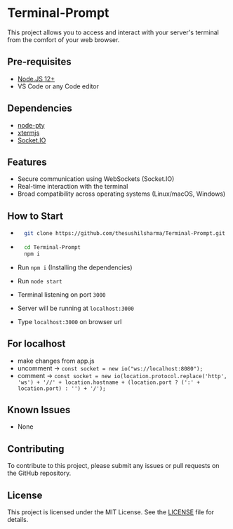 # Terminal-Prompt

This project allows you to access and interact with your server's terminal from the comfort of your web browser.

## Pre-requisites

- [Node.JS 12+](https://nodejs.org/en/)
- VS Code or any Code editor

## Dependencies

- [node-pty](https://github.com/microsoft/node-pty)
- [xtermjs](https://github.com/xtermjs/xterm.js)
- [Socket.IO](https://socket.io/)

## Features

- Secure communication using WebSockets (Socket.IO)
- Real-time interaction with the terminal
- Broad compatibility across operating systems (Linux/macOS, Windows)

## How to Start

- ```bash
    git clone https://github.com/thesushilsharma/Terminal-Prompt.git
  ```

- ```bash
    cd Terminal-Prompt
    npm i
  ```
  
- Run `npm i` (Installing the dependencies)
- Run `node start`
- Terminal listening on port `3000`
- Server will be running at `localhost:3000`
- Type `localhost:3000` on browser url

## For localhost

- make changes from app.js
- uncomment -> `const socket = new io("ws://localhost:8080");`
- comment -> `const socket = new io(location.protocol.replace('http', 'ws') + '//' + location.hostname + (location.port ? (':' + location.port) : '') + '/');`

## Known Issues

- None

## Contributing

To contribute to this project, please submit any issues or pull requests on the GitHub repository.

## License

This project is licensed under the MIT License.  See the [LICENSE](LICENSE) file for details.
